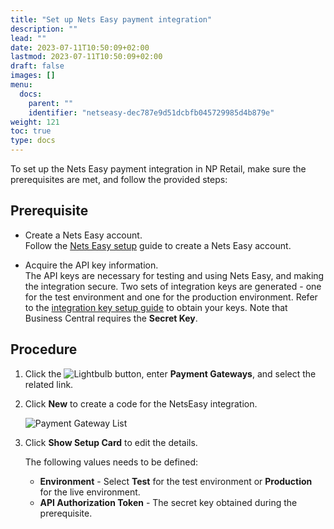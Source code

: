 ```yaml
---
title: "Set up Nets Easy payment integration"
description: ""
lead: ""
date: 2023-07-11T10:50:09+02:00
lastmod: 2023-07-11T10:50:09+02:00
draft: false
images: []
menu:
  docs:
    parent: ""
    identifier: "netseasy-dec787e9d51dcbfb045729985d4b879e"
weight: 121
toc: true
type: docs
---
```


To set up the Nets Easy payment integration in NP Retail, make sure the prerequisites are met, and follow the provided steps:

## Prerequisite

- Create a Nets Easy account.        
    Follow the [Nets Easy setup](https://developers.nets.eu/nets-easy/en-EU/docs/create-nets-easy-portal-account/) guide to create a Nets Easy account.

- Acquire the API key information.    
    The API keys are necessary for testing and using Nets Easy, and making the integration secure. Two sets of integration keys are generated - one for the test environment and one for the production environment. Refer to the [integration key setup guide](https://developers.nets.eu/nets-easy/en-EU/docs/access-your-integration-keys/) to obtain your keys. Note that Business Central requires the **Secret Key**.

## Procedure

1. Click the ![Lightbulb](Lightbulb_icon.PNG) button, enter **Payment Gateways**, and select the related link.      
 
2. Click **New** to create a code for the NetsEasy integration.    

    ![Payment Gateway List](bambora_integration_list.PNG)  

3. Click **Show Setup Card** to edit the details.

    The following values needs to be defined: 
    - **Environment** - Select **Test** for the test environment or **Production** for the live environment.
    - **API Authorization Token** - The secret key obtained during the prerequisite.
